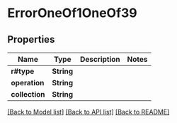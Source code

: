 # ErrorOneOf1OneOf39

## Properties

Name | Type | Description | Notes
------------ | ------------- | ------------- | -------------
**r#type** | **String** |  | 
**operation** | **String** |  | 
**collection** | **String** |  | 

[[Back to Model list]](../README.md#documentation-for-models) [[Back to API list]](../README.md#documentation-for-api-endpoints) [[Back to README]](../README.md)


